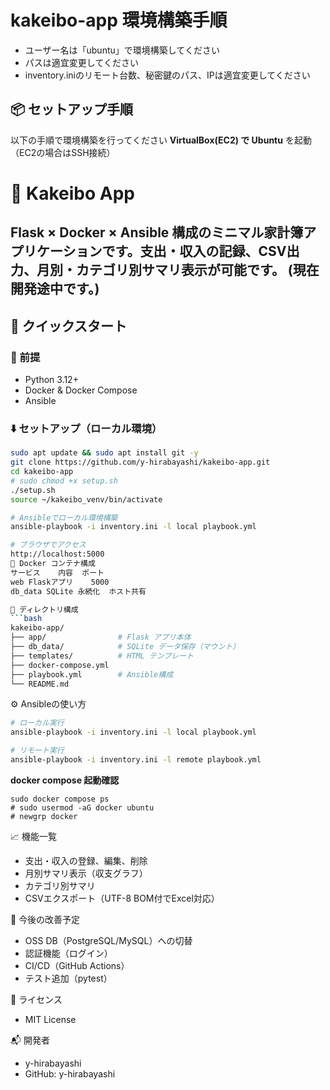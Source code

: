 # kakeibo-app 環境構築手順
- ユーザー名は「ubuntu」で環境構築してください
- パスは適宜変更してください
- inventory.iniのリモート台数、秘密鍵のパス、IPは適宜変更してください


## 📦 セットアップ手順
以下の手順で環境構築を行ってください
**VirtualBox(EC2) で Ubuntu** を起動（EC2の場合はSSH接続）

# 🧾 Kakeibo App

Flask × Docker × Ansible 構成のミニマル家計簿アプリケーションです。支出・収入の記録、CSV出力、月別・カテゴリ別サマリ表示が可能です。
(現在開発途中です。)
---

## 🚀 クイックスタート

### 🔧 前提
- Python 3.12+
- Docker & Docker Compose
- Ansible

### ⬇️ セットアップ（ローカル環境）

```bash
sudo apt update && sudo apt install git -y
git clone https://github.com/y-hirabayashi/kakeibo-app.git
cd kakeibo-app
# sudo chmod +x setup.sh
./setup.sh
source ~/kakeibo_venv/bin/activate

# Ansibleでローカル環境構築
ansible-playbook -i inventory.ini -l local playbook.yml

# ブラウザでアクセス
http://localhost:5000
🐳 Docker コンテナ構成
サービス	内容	ポート
web	Flaskアプリ	5000
db_data	SQLite 永続化	ホスト共有

📂 ディレクトリ構成
```bash
kakeibo-app/
├── app/                # Flask アプリ本体
├── db_data/            # SQLite データ保存（マウント）
├── templates/          # HTML テンプレート
├── docker-compose.yml
├── playbook.yml        # Ansible構成
└── README.md
```
⚙️ Ansibleの使い方
```bash
# ローカル実行
ansible-playbook -i inventory.ini -l local playbook.yml

# リモート実行
ansible-playbook -i inventory.ini -l remote playbook.yml
```

**docker compose 起動確認**
```basu
sudo docker compose ps
# sudo usermod -aG docker ubuntu
# newgrp docker
```

📈 機能一覧
- 支出・収入の登録、編集、削除
- 月別サマリ表示（収支グラフ）
- カテゴリ別サマリ
- CSVエクスポート（UTF-8 BOM付でExcel対応）

🔧 今後の改善予定
- OSS DB（PostgreSQL/MySQL）への切替
- 認証機能（ログイン）
- CI/CD（GitHub Actions）
- テスト追加（pytest）

📝 ライセンス
- MIT License

📬 開発者
- y-hirabayashi
- GitHub: y-hirabayashi
